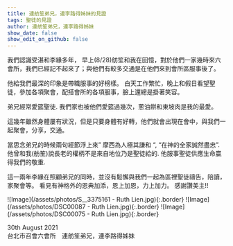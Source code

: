 ```yaml
---
title: 連舫笙弟兄，連李路得姊妹的見證
tags: 聖徒的見證
author: 連舫笙弟兄，連李路得姊妹
show_date: false
show_edit_on_github: false
---
```


我們認識受湛和李緣多年， 早上(8/28)舫笙和我在回憶，對於他們一家幾時來六會所，我們已經記不起來了；與他們有較多交通是在他們來到會所區服事後了。

他給我們最深的印象是帶職服事的好榜樣。 白天工作繁忙，晚上和假日看望聖徒，參加各項聚會，配搭會所的各項服事，臉上還總是掛著笑容。 

弟兄經常愛筵聖徒. 我們家也被他們愛筵過幾次，蔥油餅和東坡肉是我的最愛。

這幾年雖然身體屢有狀況，但是只要身體有好轉，他們就會出現在會中，與我們一起聚會，分享，交通。

當思念弟兄的時候兩句經節浮上來” 摩西為人極其謙和 “, “在神的全家誠然盡忠”. 他曾和我(舫笙)說長老的權柄不是來自地位乃是聖徒給的. 他服事聖徒供應生命贏得我們的敬重.

這一兩年李緣在照顧弟兄的同時，並沒有鬆懈與我們一起為區裡聖徒禱告，陪讀，家聚會等。  看見有神格外的恩典加添，恩上加恩，力上加力。  感謝讚美主!!

![Image](/assets/photos/S__3375161 - Ruth Lien.jpg){:.border}
![Image](/assets/photos/DSC00087 - Ruth Lien.jpg){:.border}
![Image](/assets/photos/DSC00075 - Ruth Lien.jpg){:.border}

30th August 2021  
台北市召會六會所　連舫笙弟兄，連李路得姊妹




